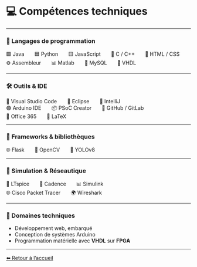 # 💻 Compétences techniques

---

### 🧠 Langages de programmation
🟩 Java  🟦 Python  🟨 JavaScript  🔵 C / C++  🔶 HTML / CSS  
⚙️ Assembleur  📊 Matlab  🧮 MySQL  🧷 VHDL

---

### 🛠️ Outils & IDE
🧰 Visual Studio Code  🧪 Eclipse  🔧 IntelliJ  
🟢 Arduino IDE  📦 PSoC Creator  📁 GitHub / GitLab  
📝 Office 365  📄 LaTeX

---

### 🧰 Frameworks & bibliothèques
🌐 Flask  🎯 OpenCV  🤖 YOLOv8

---

### 🔬 Simulation & Réseautique
🔌 LTspice  📐 Cadence  📊 Simulink  
🌐 Cisco Packet Tracer  🌍 Wireshark

---

### 🔎 Domaines techniques
- Développement web, embarqué
- Conception de systèmes Arduino
- Programmation matérielle avec **VHDL** sur **FPGA**

---

[⬅️ Retour à l’accueil](index.md)




